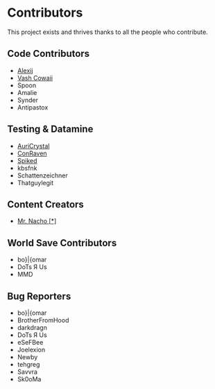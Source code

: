# Contributors

This project exists and thrives thanks to all the people who contribute.

## Code Contributors

- [Alexij](https://www.youtube.com/watch?v=dQw4w9WgXcQ)
- [Vash Cowaii](https://cowaii.io)
- Spoon
- Amalie
- Synder
- Antipastox

## Testing & Datamine

- [AuriCrystal](https://www.youtube.com/@AuriCrystal/)
- [ConRaven](https://www.youtube.com/c/ConstantineRavens)
- [Spiked](https://www.youtube.com/@newspiked7385)
- kbsfnk
- Schattenzeichner
- Thatguylegit

## Content Creators

- [Mr. Nacho [\*] ](https://www.youtube.com/@Mr-Nacho420)

## World Save Contributors

- bo}|{omar
- DoTs Я Us
- MMD

## Bug Reporters

- bo}|{omar
- BrotherFromHood
- darkdragn
- DoTs Я Us
- eSeFBee
- Joelexion
- Newby
- tehgreg
- Savvra
- Sk0oMa
